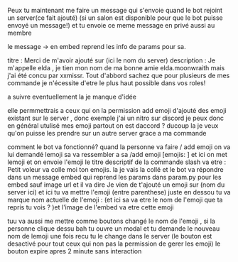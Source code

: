 Peux tu maintenant me faire un message qui s'envoie quand le bot rejoint un server(ce fait ajouté) (si un salon est disponible pour que le bot puisse envoyé un message!) et tu envoie ce meme message en privé aussi au membre


le message -> en embed reprend les info de params pour sa.

titre : Merci de m'avoir ajouté sur (ici le nom du server)
description : 
Je m'appelle elda , je tien mon nom de ma bonne amie elda.moonwraith mais j'ai été concu par xxmissr.
Tout d'abbord sachez que pour plusieurs de mes commande je n'écessite d'etre le plus haut possible dans vos  roles! 


a suivre eventuellement la je manque d'idée




elle permmettrais a ceux qui on la permission add emoji d'ajouté des emoji existant sur le server , donc exemple j'ai un nitro sur discord je peux donc en général utulisé mes emoji partout on est daccord ?
ducoup la je veux qu'on puisse les prendre sur un autre server grace a ma commande

comment le bot va fonctionné?
quand la personne va faire / add emoji on va lui demandé lemoji 
sa va ressembler a sa /add emoji [emojis: ] et ici on met lemoji et on envoie l'emoji 
le titre descriptif de la commande slash va etre : Petit voleur va colle moi ton emojis.
la je vais la collé et le bot va répondre dans un message embed qui reprend les params dans param.py pour les embed  sauf image url
et il va dire 
Je vien de t'ajouté un emoji sur (nom du server ici) et ici tu va mettre l'emoji (entre parenthese) juste en dessou tu va marque nom actuelle de l'emoji : (et ici sa va etre le nom de l'emoji que ta repris tu vois ? )et l'image de l'embed va etre cette emoji 



tuu va aussi me mettre comme boutons changé le nom de l'emoji , si la personne clique dessu bah tu ouvre un modal et tu demande le nouveau nom de lemoji une fois recu tu le change dans le server (le bouton est desactivé pour tout ceux qui non pas la permission de gerer les emoji) le bouton expire apres 2 minute sans interaction
